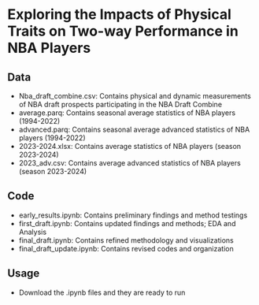 # Exploring the Impacts of Physical Traits on Two-way Performance in NBA Players

## Data
- Nba_draft_combine.csv: Contains physical and dynamic measurements of NBA draft prospects participating in the NBA Draft Combine
- average.parq: Contains seasonal average statistics of NBA players (1994-2022)
- advanced.parq: Contains seasonal average advanced statistics of NBA players (1994-2022)
- 2023-2024.xlsx: Contains average statistics of NBA players (season 2023-2024)
- 2023_adv.csv: Contains average advanced statistics of NBA players (season 2023-2024) 

## Code
- early_results.ipynb: Contains preliminary findings and method testings
- first_draft.ipynb: Contains updated findings and methods; EDA and Analysis
- final_draft.ipynb: Contains refined methodology and visualizations
- final_draft_update.ipynb: Contains revised codes and organization

## Usage
- Download the .ipynb files and they are ready to run
